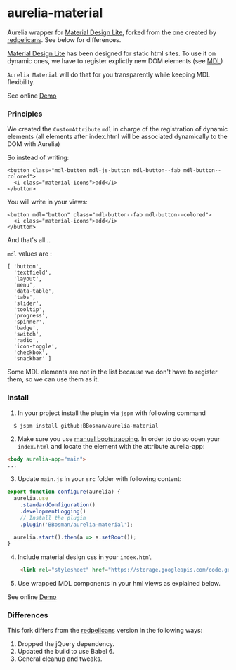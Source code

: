 # aurelia-material

Aurelia wrapper for [Material Design Lite](http://www.getmdl.io), forked from the one created by [redpelicans](https://github.com/redpelicans/aurelia-material). See below for differences.


[Material Design Lite](http://www.getmdl.io) has been designed for static html sites. To use it on dynamic ones, we have to register explictly new DOM elements (see [MDL](http://www.getmdl.io/started/index.html#dynamic))

`Aurelia Material` will do that for you transparently while keeping MDL flexibility.

See online [Demo](http://redpelicans.github.io/aurelia-material-sample/)

### Principles

We created the `CustomAttribute` `mdl` in charge of the registration of dynamic elements (all elements after index.html will be associated dynamically to the DOM with Aurelia)

So instead of writing:

```
<button class="mdl-button mdl-js-button mdl-button--fab mdl-button--colored">
  <i class="material-icons">add</i>
</button>
```

You will write in your views:

```
<button mdl="button" class="mdl-button--fab mdl-button--colored">
  <i class="material-icons">add</i>
</button>
```

And that's all...

`mdl` values are : 

```
[ 'button',
  'textfield',
  'layout',
  'menu',
  'data-table',
  'tabs',
  'slider',
  'tooltip',
  'progress',
  'spinner',
  'badge',
  'switch',
  'radio',
  'icon-toggle',
  'checkbox',
  'snackbar' ]
```
Some MDL elements are not in the list because we don't have to register them, so we can use them as it.


### Install

1. In your project install the plugin via `jspm` with following command

```
  $ jspm install github:BBosman/aurelia-material
```

2. Make sure you use [manual bootstrapping](http://aurelia.io/docs#startup-and-configuration). In order to do so open your `index.html` and locate the element with the attribute aurelia-app:

  ```html
  <body aurelia-app="main">
  ...
```
  
3. Update  `main.js` in your `src` folder with following content:

  ```javascript
  export function configure(aurelia) {
    aurelia.use
      .standardConfiguration()
      .developmentLogging()
      // Install the plugin
      .plugin('BBosman/aurelia-material');

    aurelia.start().then(a => a.setRoot());
  }
   ```
  
4. Include material design css in your `index.html`
  
  
  ```html
      <link rel="stylesheet" href="https://storage.googleapis.com/code.getmdl.io/1.1.3/material.indigo-pink.min.css">
```
5. Use wrapped MDL components in your hml views as explained below.


See online [Demo](http://redpelicans.github.io/aurelia-material-sample/)
  

### Differences

This fork differs from the [redpelicans](https://github.com/redpelicans/aurelia-material) version in the following ways:

1. Dropped the jQuery dependency.
2. Updated the build to use Babel 6.
3. General cleanup and tweaks.
